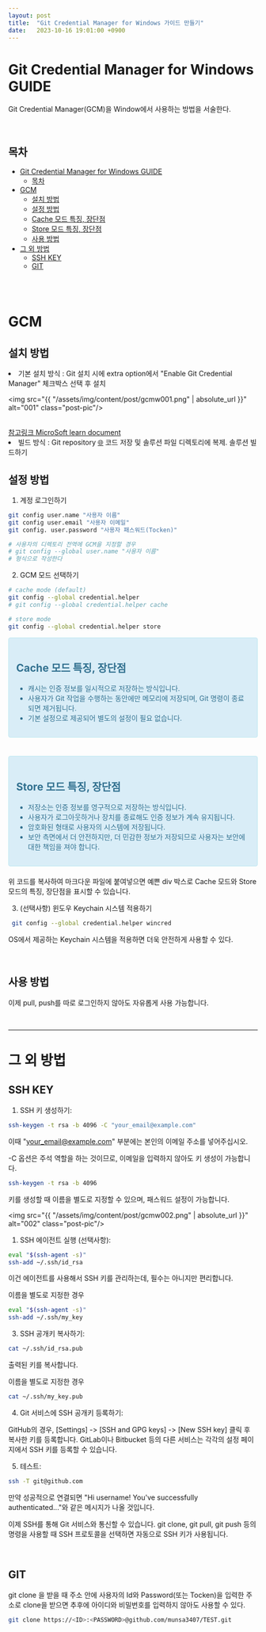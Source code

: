 ```yaml
---
layout: post
title:  "Git Credential Manager for Windows 가이드 만들기"
date:   2023-10-16 19:01:00 +0900
---
```


# Git Credential Manager for Windows GUIDE
Git Credential Manager(GCM)을 Window에서 사용하는 방법을 서술한다.

 <BR>

## 목차

- [Git Credential Manager for Windows GUIDE](#git-credential-manager-for-windows-guide)
  - [목차](#목차)
- [GCM](#gcm)
  - [설치 방법](#설치-방법)
  - [설정 방법](#설정-방법)
  - [Cache 모드 특징, 장단점](#cache-모드-특징-장단점)
  - [Store 모드 특징, 장단점](#store-모드-특징-장단점)
  - [사용 방법](#사용-방법)
- [그 외 방법](#그-외-방법)
  - [SSH KEY](#ssh-key)
  - [GIT](#git)

<BR>
<BR>

# GCM
## 설치 방법
<LI> 기본 설치 방식 : Git 설치 시에 extra option에서 "Enable Git Credential Manager" 체크박스 선택 후 설치

<img src="{{ "/assets/img/content/post/gcmw001.png" | absolute_url }}" alt="001" class="post-pic"/>

<br>
<a href="https://learn.microsoft.com/en-us/azure/devops/repos/git/set-up-credential-managers?view=azure-devops"> 참고링크 MicroSoft learn document</a>

<LI> 빌드 방식 : Git repository <a href="https://github.com/git-ecosystem/git-credential-manager.git">🌐</a> 코드 저장 및 솔루션 파일 디렉토리에 복제. 솔루션 빌드하기


<br>

## 설정 방법
1. 계정 로그인하기

``` bash
git config user.name "사용자 이름"
git config user.email "사용자 이메일"
git config. user.password "사용자 패스워드(Tocken)"

# 사용자의 디렉토리 전역에 GCM을 지정할 경우
# git config --global user.name "사용자 이름"
# 형식으로 작성한다
```

2. GCM 모드 선택하기

``` bash
# cache mode (default)
git config --global credential.helper
# git config --global credential.helper cache

# store mode
git config --global credential.helper store
```


<div style="padding: 15px; border: 1px solid transparent; border-color: transparent; margin-bottom: 20px; border-radius: 4px; color: #31708f; background-color: #d9edf7; border-color: #bce8f1;">

## Cache 모드 특징, 장단점
- 캐시는 인증 정보를 일시적으로 저장하는 방식입니다.
- 사용자가 Git 작업을 수행하는 동안에만 메모리에 저장되며, Git 명령이 종료되면 제거됩니다.
- 기본 설정으로 제공되어 별도의 설정이 필요 없습니다.

</div>
<br>
<div style="padding: 15px; border: 1px solid transparent; border-color: transparent; margin-bottom: 20px; border-radius: 4px; color: #31708f; background-color: #d9edf7; border-color: #bce8f1;">

## Store 모드 특징, 장단점
- 저장소는 인증 정보를 영구적으로 저장하는 방식입니다.
- 사용자가 로그아웃하거나 장치를 종료해도 인증 정보가 계속 유지됩니다. 
- 암호화된 형태로 사용자의 시스템에 저장됩니다.
- 보안 측면에서 더 안전하지만, 더 민감한 정보가 저장되므로 사용자는 보안에 대한 책임을 져야 합니다.

</div>

위 코드를 복사하여 마크다운 파일에 붙여넣으면 예쁜 div 박스로 Cache 모드와 Store 모드의 특징, 장단점을 표시할 수 있습니다.


3. (선택사항) 윈도우 Keychain 시스템 적용하기

 ```bash
  git config --global credential.helper wincred
  ```
  OS에서 제공하는 Keychain 시스템을 적용하면 더욱 안전하게 사용할 수 있다.

<br>

## 사용 방법

이제 pull, push를 따로 로그인하지 않아도 자유롭게 사용 가능합니다.

<br>

---

# 그 외 방법
 
## SSH KEY
1. SSH 키 생성하기:

```bash
ssh-keygen -t rsa -b 4096 -C "your_email@example.com"
```

이때 "your_email@example.com" 부분에는 본인의 이메일 주소를 넣어주십시오.

-C 옵션은 주석 역할을 하는 것이므로, 이메일을 입력하지 않아도 키 생성이 가능합니다.

```bash
ssh-keygen -t rsa -b 4096
```

키를 생성할 때 이름을 별도로 지정할 수 있으며, 패스워드 설정이 가능합니다.

<img src="{{ "/assets/img/content/post/gcmw002.png" | absolute_url }}" alt="002" class="post-pic"/>

1. SSH 에이전트 실행 (선택사항):

```bash
eval "$(ssh-agent -s)"
ssh-add ~/.ssh/id_rsa
```

이건 에이전트를 사용해서 SSH 키를 관리하는데, 필수는 아니지만 편리합니다.

이름을 별도로 지정한 경우
```bash
eval "$(ssh-agent -s)"
ssh-add ~/.ssh/my_key
```

3. SSH 공개키 복사하기:

```bash
cat ~/.ssh/id_rsa.pub
```
출력된 키를 복사합니다.

이름을 별도로 지정한 경우
```bash
cat ~/.ssh/my_key.pub
```


4. Git 서비스에 SSH 공개키 등록하기:

GitHub의 경우, [Settings] -> [SSH and GPG keys] -> [New SSH key] 클릭 후 복사한 키를 등록합니다.
GitLab이나 Bitbucket 등의 다른 서비스는 각각의 설정 페이지에서 SSH 키를 등록할 수 있습니다.

5. 테스트:

```bash
ssh -T git@github.com
```
만약 성공적으로 연결되면 "Hi username! You've successfully authenticated..."와 같은 메시지가 나올 것입니다.

이제 SSH를 통해 Git 서비스와 통신할 수 있습니다. git clone, git pull, git push 등의 명령을 사용할 때 SSH 프로토콜을 선택하면 자동으로 SSH 키가 사용됩니다.


<BR>

## GIT  
git clone 을 받을 때 주소 안에 사용자의 Id와 Password(또는 Tocken)을 입력한 주소로 clone을 받으면 추후에 아이디와 비밀번호를 입력하지 않아도 사용할 수 있다.

```bash
git clone https://<ID>:<PASSWORD>@github.com/munsa3407/TEST.git
```